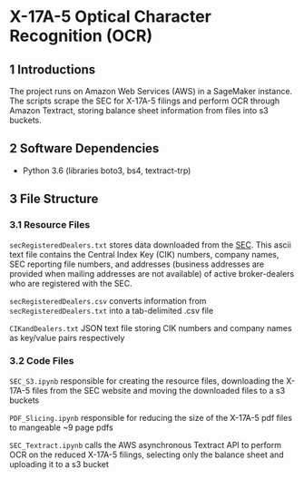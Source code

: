 # X-17A-5 Optical Character Recognition (OCR)

## 1	Introductions
The project runs on Amazon Web Services (AWS) in a SageMaker instance. The scripts scrape the SEC for X-17A-5 filings and perform OCR through Amazon Textract, storing balance sheet information from files into s3 buckets. 

## 2	Software Dependencies
*	Python 3.6 (libraries boto3, bs4, textract-trp)

## 3	File Structure
### 3.1 	Resource Files
`secRegisteredDealers.txt` stores data downloaded from the [SEC](https://www.sec.gov/help/foiadocsbdfoiahtm.html). This ascii text file contains the Central Index Key (CIK) numbers, company names, SEC reporting file numbers, and addresses (business addresses are provided when mailing addresses are not available) of active broker-dealers who are registered with the SEC.

`secRegisteredDealers.csv` converts information from `secRegisteredDealers.txt` into a tab-delimited .csv file

`CIKandDealers.txt` JSON text file storing CIK numbers and company names as key/value pairs respectively 

### 3.2 	Code Files
`SEC_S3.ipynb` responsible for creating the resource files, downloading the X-17A-5 files from the SEC website and moving the downloaded files to a s3 buckets

`PDF_Slicing.ipynb` responsible for reducing the size of the X-17A-5 pdf files to mangeable ~9 page pdfs

`SEC_Textract.ipynb` calls the AWS asynchronous Textract API to perform OCR on the reduced X-17A-5 filings, selecting only the balance sheet and uploading it to a s3 bucket
